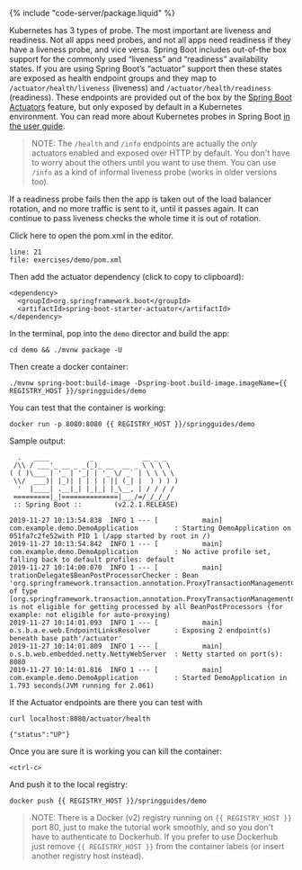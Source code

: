 {% include "code-server/package.liquid" %}

Kubernetes has 3 types of probe. The most important are liveness and readiness. Not all apps need probes, and not all apps need readiness if they have a liveness probe, and vice versa. Spring Boot includes out-of-the box support for the commonly used “liveness” and “readiness” availability states. If you are using Spring Boot’s “actuator” support then these states are exposed as health endpoint groups and they map to `/actuator/health/liveness` (liveness) and `/actuator/health/readiness` (readiness). These endpoints are provided out of the box by the [Spring Boot Actuators](https://docs.spring.io/spring-boot/docs/current/reference/htmlsingle/#production-ready-endpoints) feature, but only exposed by default in a Kubernetes environment. You can read more about Kubernetes probes in Spring Boot [in the user guide](https://docs.spring.io/spring-boot/docs/current/reference/htmlsingle/#production-ready-kubernetes-probes).

> NOTE: The `/health` and `/info` endpoints are actually the *only* actuators enabled and exposed over HTTP by default. You don't have to worry about the others until you want to use them. You can use `/info` as a kind of informal liveness probe (works in older versions too).

If a readiness probe fails then the app is taken out of the load balancer rotation, and no more traffic is sent to it, until it passes again. It can continue to pass liveness checks the whole time it is out of rotation.

Click here to open the pom.xml</span> in the editor.

```editor:open-file
line: 21
file: exercises/demo/pom.xml
```

Then add the actuator dependency (click to copy to clipboard):

```copy
<dependency>
  <groupId>org.springframework.boot</groupId>
  <artifactId>spring-boot-starter-actuator</artifactId>
</dependency>
```

In the terminal, pop into the `demo` director and build the app:

```execute
cd demo && ./mvnw package -U
```

Then create a docker container:

```execute
./mvnw spring-boot:build-image -Dspring-boot.build-image.imageName={{ REGISTRY_HOST }}/springguides/demo
```

You can test that the container is working:

```execute
docker run -p 8080:8080 {{ REGISTRY_HOST }}/springguides/demo
```

Sample output:

```
  .   ____          _            __ _ _
 /\\ / ___'_ __ _ _(_)_ __  __ _ \ \ \ \
( ( )\___ | '_ | '_| | '_ \/ _` | \ \ \ \
 \\/  ___)| |_)| | | | | || (_| |  ) ) ) )
  '  |____| .__|_| |_|_| |_\__, | / / / /
 =========|_|==============|___/=/_/_/_/
 :: Spring Boot ::        (v2.2.1.RELEASE)

2019-11-27 10:13:54.838  INFO 1 --- [           main] com.example.demo.DemoApplication         : Starting DemoApplication on 051fa7c2fe52with PID 1 (/app started by root in /)
2019-11-27 10:13:54.842  INFO 1 --- [           main] com.example.demo.DemoApplication         : No active profile set, falling back to default profiles: default
2019-11-27 10:14:00.070  INFO 1 --- [           main] trationDelegate$BeanPostProcessorChecker : Bean 'org.springframework.transaction.annotation.ProxyTransactionManagementConfiguration' of type [org.springframework.transaction.annotation.ProxyTransactionManagementConfiguration] is not eligible for getting processed by all BeanPostProcessors (for example: not eligible for auto-proxying)
2019-11-27 10:14:01.093  INFO 1 --- [           main] o.s.b.a.e.web.EndpointLinksResolver      : Exposing 2 endpoint(s) beneath base path'/actuator'
2019-11-27 10:14:01.809  INFO 1 --- [           main] o.s.b.web.embedded.netty.NettyWebServer  : Netty started on port(s): 8080
2019-11-27 10:14:01.816  INFO 1 --- [           main] com.example.demo.DemoApplication         : Started DemoApplication in 1.793 seconds(JVM running for 2.061)
```

If the Actuator endpoints are there you can test with

```execute-2
curl localhost:8080/actuator/health
```

```
{"status":"UP"}
```

Once you are sure it is working you can kill the container:

```execute
<ctrl-c>
```

And push it to the local registry:

```execute
docker push {{ REGISTRY_HOST }}/springguides/demo
```

> NOTE: There is a Docker (v2) registry running on `{{ REGISTRY_HOST }}` port 80, just to make the tutorial work smoothly, and so you don't have to authenticate to Dockerhub. If you prefer to use Dockerhub just remove `{{ REGISTRY_HOST }}` from the container labels (or insert another registry host instead).